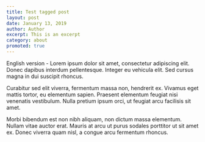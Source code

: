 ```yaml
---
title: Test tagged post
layout: post
date: January 13, 2019
author: Author
excerpt: This is an excerpt
category: about
promoted: true
---
```


English version - Lorem ipsum dolor sit amet, consectetur adipiscing elit. Donec dapibus interdum pellentesque. Integer eu vehicula elit. Sed cursus magna in dui suscipit rhoncus.

Curabitur sed elit viverra, fermentum massa non, hendrerit ex. Vivamus eget mattis tortor, eu elementum sapien. Praesent elementum feugiat nisi venenatis vestibulum. Nulla pretium ipsum orci, ut feugiat arcu facilisis sit amet.

Morbi bibendum est non nibh aliquam, non dictum massa elementum. Nullam vitae auctor erat. Mauris at arcu ut purus sodales porttitor ut sit amet ex. Donec viverra quam nisl, a congue arcu fermentum rhoncus.
